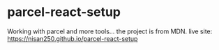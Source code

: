 # parcel-react-setup
Working with parcel and more tools... the project is from MDN.
live site: https://nisan250.github.io/parcel-react-setup
